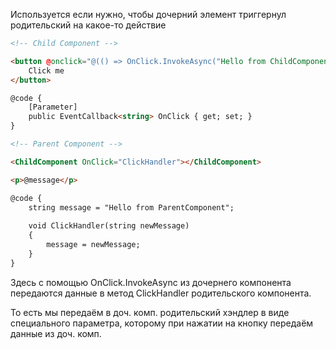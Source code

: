 Используется если нужно, чтобы дочерний элемент триггернул родительский на какое-то действие

``` html
<!-- Child Component --> 

<button @onclick="@(() => OnClick.InvokeAsync("Hello from ChildComponent"))">
	Click me
</button>

@code { 
	[Parameter] 
	public EventCallback<string> OnClick { get; set; } 
}
```

``` html
<!-- Parent Component --> 

<ChildComponent OnClick="ClickHandler"></ChildComponent>

<p>@message</p> 

@code { 
	string message = "Hello from ParentComponent"; 
	
	void ClickHandler(string newMessage) 
	{ 
		message = newMessage; 
	} 
}
```

Здесь с помощью OnClick.InvokeAsync из дочернего компонента передаются данные в метод ClickHandler родительского компонента.

То есть мы передаём в доч. комп. родительский хэндлер в виде специального параметра, которому при нажатии на кнопку передаём данные из доч. комп.